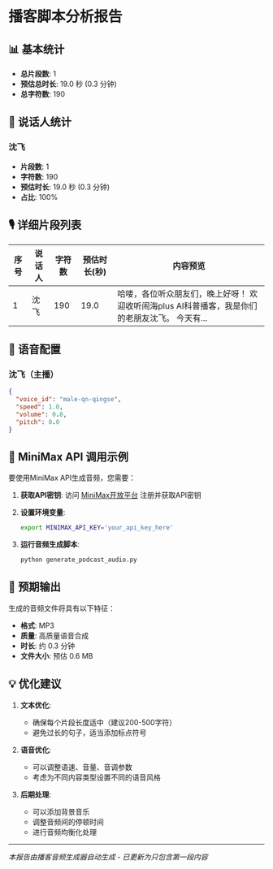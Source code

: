 # 播客脚本分析报告

## 📊 基本统计

- **总片段数**: 1
- **预估总时长**: 19.0 秒 (0.3 分钟)
- **总字符数**: 190

## 👥 说话人统计

### 沈飞

- **片段数**: 1
- **字符数**: 190
- **预估时长**: 19.0 秒 (0.3 分钟)
- **占比**: 100%

## 🎙️ 详细片段列表

| 序号 | 说话人 | 字符数 | 预估时长(秒) | 内容预览                                                                                              |
| ---- | ------ | ------ | ------------ | ----------------------------------------------------------------------------------------------------- |
| 1    | 沈飞   | 190    | 19.0         | 哈喽，各位听众朋友们，晚上好呀！ 欢迎收听闹海plus AI科普播客，我是你们的老朋友沈飞。 今天有...        |

## 🔧 语音配置

### 沈飞（主播）

```json
{
  "voice_id": "male-qn-qingse",
  "speed": 1.0,
  "volume": 0.8,
  "pitch": 0.0
}
```

## 📝 MiniMax API 调用示例

要使用MiniMax API生成音频，您需要：

1. **获取API密钥**: 访问 [MiniMax开放平台](https://api.minimax.chat/) 注册并获取API密钥
2. **设置环境变量**:

   ```bash
   export MINIMAX_API_KEY='your_api_key_here'
   ```
3. **运行音频生成脚本**:

   ```bash
   python generate_podcast_audio.py
   ```

## 🎯 预期输出 

生成的音频文件将具有以下特征：

- **格式**: MP3
- **质量**: 高质量语音合成
- **时长**: 约 0.3 分钟
- **文件大小**: 预估 0.6 MB

## 💡 优化建议

1. **文本优化**:

   - 确保每个片段长度适中（建议200-500字符）
   - 避免过长的句子，适当添加标点符号
2. **语音优化**:

   - 可以调整语速、音量、音调参数
   - 考虑为不同内容类型设置不同的语音风格
3. **后期处理**:

   - 可以添加背景音乐
   - 调整音频间的停顿时间
   - 进行音频均衡化处理

---

*本报告由播客音频生成器自动生成 - 已更新为只包含第一段内容*